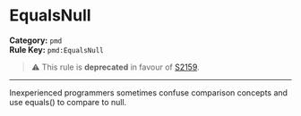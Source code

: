 # EqualsNull
**Category:** `pmd`<br/>
**Rule Key:** `pmd:EqualsNull`<br/>
> :warning: This rule is **deprecated** in favour of [S2159](https://rules.sonarsource.com/java/RSPEC-2159).

-----

Inexperienced programmers sometimes confuse comparison concepts and use equals() to compare to null.
